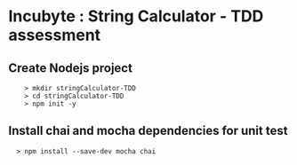 # Incubyte : String Calculator - TDD assessment

## Create Nodejs project
  ```
      > mkdir stringCalculator-TDD
      > cd stringCalculator-TDD
      > npm init -y
  ```
## Install chai and mocha dependencies for unit test
   ```
     > npm install --save-dev mocha chai
   ```
